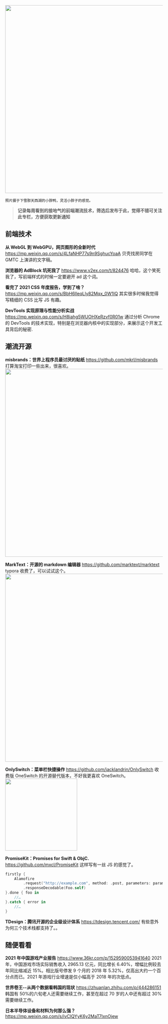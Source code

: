 <img src=https://img.alicdn.com/imgextra/i2/O1CN01TcCThu1gRi2txAumK_!!6000000004139-0-tps-4032-3024.jpg width=600/>

<small>照片摄于下雪那天西湖的小胖鸭，灵活小胖子的感觉。</small>

> **记录每周看到的接地气的前端潮流技术，筛选后发布于此，觉得不错可关注此专栏，方便获取更新通知**

## 前端技术

**从 WebGL 到 WebGPU，网页图形的全新时代**
<https://mp.weixin.qq.com/s/4LfaNHP77s9n9SghucYoaA>
贝壳找房同学在 GMTC 上演讲的文字稿。

**浏览器的 AdBlock 坑死我了**
<https://www.v2ex.com/t/824476>
哈哈，这个笑死我了，写前端样式的时候一定要避开 ad 这个词。

**看完了 2021 CSS 年度报告，学到了啥？**
<https://mp.weixin.qq.com/s/BbH6IleqLly82Mqx_0W1IQ>
其实很多时候我觉得写精细的 CSS 比写 JS 有趣。

**DevTools 实现原理与性能分析实战**
<https://mp.weixin.qq.com/s/H8iahg5WUOHXeRzvf0R01w>
通过分析 Chrome 的 DevTools 的技术实现，特别是在浏览器内核中的实现部分，来展示这个开发工具背后的秘密.

## 潮流开源

**misbrands：世界上程序员最讨厌的贴纸**
<https://github.com/mkrl/misbrands>
打算淘宝打印一些出来，很喜欢。
<img src=https://qpluspicture.oss-cn-beijing.aliyuncs.com/2021-12-26/5UKPeQ.jpg width=600/>

**MarkText：开源的 markdown 编辑器**
<https://github.com/marktext/marktext>
typora 收费了，可以试试这个。
<img src=https://qpluspicture.oss-cn-beijing.aliyuncs.com/2021-12-26/3J85HA.png width=600/>

**OnlySwitch：菜单栏快捷操作**
<https://github.com/jacklandrin/OnlySwitch>
收费版 OneSwitch 的开源替代版本，不好我更喜欢 OneSwitch。
<img src=https://qpluspicture.oss-cn-beijing.aliyuncs.com/2021-12-26/9ajDaA.png width=230/>

**PromiseKit：Promises for Swift & ObjC.**
<https://github.com/mxcl/PromiseKit>
这样写有一丝 JS 的感觉了。

```swift
firstly {
    Alamofire
        .request("http://example.com", method: .post, parameters: params)
        .responseDecodable(Foo.self)
}.done { foo in
    //…
}.catch { error in
    //…
}
```

**TDesign：腾讯开源的企业级设计体系**
<https://tdesign.tencent.com/>
有些意外为何三个技术栈都支持了。。

## 随便看看

**2021 年中国游戏产业报告**
<https://www.36kr.com/p/1529590053941640>
2021 年，中国游戏市场实际销售收入 2965.13 亿元，同比增长 6.40%，增幅比例较去年同比缩减近 15%。相比版号停发 9 个月的 2018 年 5.32%，仅高出大约一个百分点而已。2021 年游戏行业增速是仅小幅高于 2018 年的次低点。

**世界卷王--从两个数据看韩国的现状**
<https://zhuanlan.zhihu.com/p/444286151>
韩国有 50%的六旬老人还需要继续工作，甚至在超过 70 岁的人中还有超过 30%需要继续工作。

**日本半导体设备和材料为何那么强？**
<https://mp.weixin.qq.com/s/ivClQYyK6y2MaT7lxnOjew>
